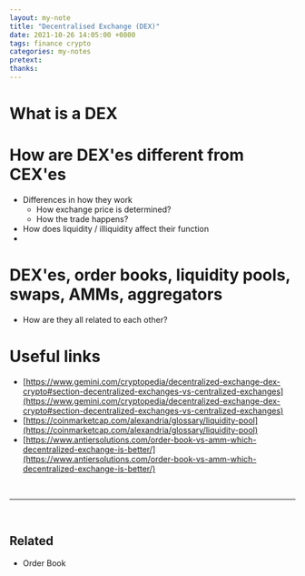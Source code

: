 ```yaml
---
layout: my-note
title: "Decentralised Exchange (DEX)"
date: 2021-10-26 14:05:00 +0800
tags: finance crypto
categories: my-notes
pretext:
thanks:
---
```


# What is a DEX

# How are DEX'es different from CEX'es

- Differences in how they work
  - How exchange price is determined?
  - How the trade happens?
- How does liquidity / illiquidity affect their function
-

# DEX'es, order books, liquidity pools, swaps, AMMs, aggregators

- How are they all related to each other?

# Useful links

- [https://www.gemini.com/cryptopedia/decentralized-exchange-dex-crypto#section-decentralized-exchanges-vs-centralized-exchanges](https://www.gemini.com/cryptopedia/decentralized-exchange-dex-crypto#section-decentralized-exchanges-vs-centralized-exchanges)
- [https://coinmarketcap.com/alexandria/glossary/liquidity-pool](https://coinmarketcap.com/alexandria/glossary/liquidity-pool)
- [https://www.antiersolutions.com/order-book-vs-amm-which-decentralized-exchange-is-better/](https://www.antiersolutions.com/order-book-vs-amm-which-decentralized-exchange-is-better/)

<br />

---

<br />

## Related

- Order Book
